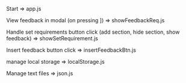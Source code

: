 Start => app.js

View feedback in modal (on pressing ]) => showFeedbackReq.js

Handle set requirements button click (add section, hide section, show feedback) => showSetRequirement.js

Insert feedback button click => insertFeedbackBtn.js

manage local storage => localStorage.js

Manage text files => json.js